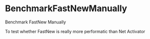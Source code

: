 # BenchmarkFastNewManually
Benchmark FastNew Manually

To test whether FastNew is really more performatic than Net Activator
